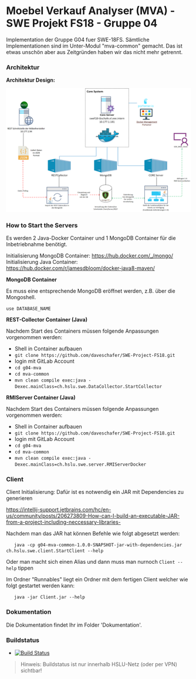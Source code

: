 # Moebel Verkauf Analyser (MVA) - SWE Projekt FS18 - Gruppe 04

Implementation der Gruppe G04 fuer SWE-18FS.
Sämtliche Implementationen sind im Unter-Modul "mva-common" gemacht. Das ist etwas unschön aber aus Zeitgründen haben wir das nicht mehr getrennt.


### Architektur
**Architektur Design:**


![alt text](img/architecture2.png)

### How to Start the Servers
Es werden 2 Java-Docker Container und 1 MongoDB Container für die Inbetriebnahme benötigt.

Initialisierung MongoDB Container: https://hub.docker.com/_/mongo/
Initialisierung Java Container: https://hub.docker.com/r/jamesdbloom/docker-java8-maven/

**MongoDB Container**

Es muss eine entsprechende MongoDB eröffnet werden, z.B. über die Mongoshell.

    use DATABASE_NAME

**REST-Collector Container (Java)**

Nachdem Start des Containers müssen folgende Anpassungen vorgenommen werden:

 - Shell in Container aufbauen 
 - `git clone https://github.com/daveschafer/SWE-Project-FS18.git`
  -  login mit GitLab Account 
  - `cd g04-mva` 
  - `cd mva-common`
  -  `mvn clean compile exec:java -Dexec.mainClass=ch.hslu.swe.DataCollector.StartCollector`

**RMIServer Container (Java)**

Nachdem Start des Containers müssen folgende Anpassungen vorgenommen werden:

 - Shell in Container aufbauen 
 - `git clone https://github.com/daveschafer/SWE-Project-FS18.git`
  -  login mit GitLab Account 
  - `cd g04-mva` 
  - `cd mva-common`
  -  `mvn clean compile exec:java -Dexec.mainClass=ch.hslu.swe.server.RMIServerDocker`

### Client

Client Initialisierung: Dafür ist es notwendig ein JAR mit Dependencies zu generieren

https://intellij-support.jetbrains.com/hc/en-us/community/posts/206273809-How-can-I-build-an-executable-JAR-from-a-project-including-neccessary-libraries-


Nachdem man das JAR hat können Befehle wie folgt abgesetzt werden:

       java -cp g04-mva-common-1.0.0-SNAPSHOT-jar-with-dependencies.jar ch.hslu.swe.client.StartClient --help


Oder man macht sich einen Alias und dann muss man nurnoch `Client --help` tippen

Im Ordner "Runnables" liegt ein Ordner mit dem fertigen Client welcher wie folgt gestartet werden kann:

       java -jar Client.jar --help

### Dokumentation

Die Dokumentation findet Ihr im Folder 'Dokumentation'.

### Buildstatus
* [![Build Status](https://jenkins-swe.el.eee.intern/jenkins/buildStatus/icon?job=g04-mva)](https://jenkins-swe.el.eee.intern/jenkins/job/g04-mva/)

> Hinweis: Buildstatus ist nur innerhalb HSLU-Netz (oder per VPN) sichtbar!